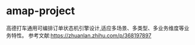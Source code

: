 # amap-project
高德打车通用可编排订单状态机引擎设计,适应多场景、多类型、多业务维度等业务特性。
参考文献:https://zhuanlan.zhihu.com/p/368197897
